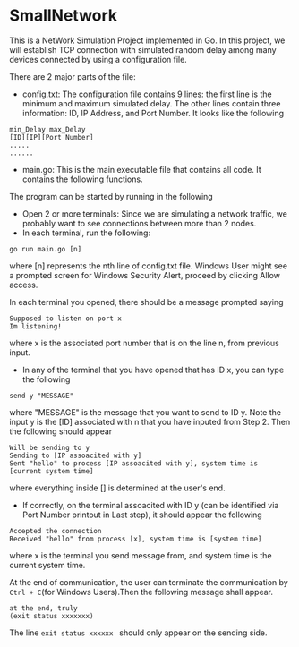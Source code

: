 # SmallNetwork
This is a NetWork Simulation Project implemented in Go. In this project, we will establish TCP connection with simulated random delay among many devices connected 
by using a configuration file.

There are 2 major parts of the file:
- config.txt: The configuration file contains 9 lines: the first line is the minimum and maximum simulated delay. The other lines contain three information: ID, IP Address, and Port Number. It looks like the following

```
min_Delay max_Delay
[ID][IP][Port Number]
.....
......
```
- main.go: This is the main executable file that contains all code. It contains the following functions. 

The program can be started by running in the following
- Open 2 or more terminals: Since we are simulating a network traffic, we probably want to see connections between more than 2 nodes.
- In each terminal, run the following:
```
go run main.go [n]
```
where [n] represents the nth line of config.txt file. Windows User might see a prompted screen for Windows Security Alert, proceed by clicking Allow access.

In each terminal you opened, there should be a message prompted saying 
```
Supposed to listen on port x
Im listening!
```
where x is the associated port number that is on the line n, from previous input. 
- In any of the terminal that you have opened that has ID x, you can type the following 
```
send y "MESSAGE"
```
where "MESSAGE" is the message that you want to send to ID y. Note the input y is the [ID] associated with n that you have inputed from Step 2.
Then the following should appear
```
Will be sending to y   
Sending to [IP assoacited with y]
Sent "hello" to process [IP assoacited with y], system time is [current system time]
```
where everything inside [] is determined at the user's end.

- If correctly, on the terminal assoacited with ID y (can be identified via Port Number printout in Last step), it should appear the following
```
Accepted the connection
Received "hello" from process [x], system time is [system time]
```
where x is the terminal you send message from, and system time is the current system time.

At the end of communication, the user can terminate the communication by ```Ctrl + C```(for Windows Users).Then the following message shall appear.
```
at the end, truly
(exit status xxxxxxx) 
```

The line ```exit status xxxxxx ``` should only appear on the sending side.

